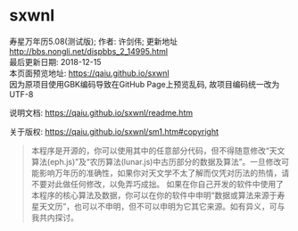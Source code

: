 # sxwnl
寿星万年历5.08(测试版); 作者: 许剑伟; 更新地址 http://bbs.nongli.net/dispbbs_2_14995.html  
最后更新日期: 2018-12-15  
本页面预览地址: https://qaiu.github.io/sxwnl  
因为原项目使用GBK编码导致在GitHub Page上预览乱码, 故项目编码统一改为UTF-8  

说明文档: https://qaiu.github.io/sxwnl/readme.htm  
  
关于版权: https://qaiu.github.io/sxwnl/sm1.htm#copyright  
  
>本程序是开源的，你可以使用其中的任意部分代码，但不得随意修改“天文算法(eph.js)”及“农历算法(lunar.js)中古历部分的数据及算法”。一旦修改可能影响万年历的准确性，如果你对天文学不太了解而仅凭对历法的热情，请不要对此做任何修改，以免弄巧成拙。
如果在你自己开发的软件中使用了本程序的核心算法及数据，你可以在你的软件中申明“数据或算法来源于寿星天文历”，也可以不申明，但不可以申明为它其它来源。如有异义，可与我共内探讨。

